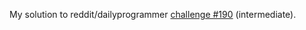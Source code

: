 My solution to reddit/dailyprogrammer <a href=http://www.reddit.com/r/dailyprogrammer/comments/2nihz6/20141126_challenge_190_intermediate_words_inside>
challenge #190</a> (intermediate).

